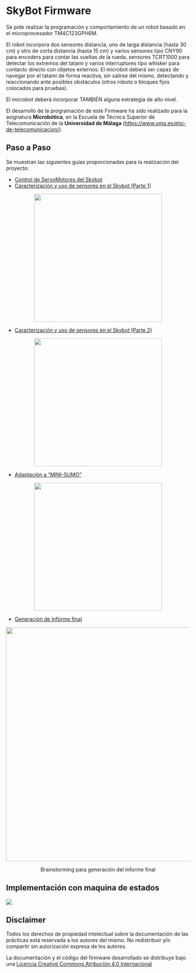# SkyBot Firmware

Se pide realizar la programación y comportamiento de un robot basado en el microprocesador TM4C123GPH6M. 

El robot incorpora dos sensores distancia, uno de larga distancia (hasta 30 cm) y otro de corta distancia (hasta 15 cm) y varios sensores tipo CNY90 para encoders para contar las vueltas de la rueda, sensores TCRT1000 para detectar los extremos del tatami y varios interruptores tipo whisker para contacto directo con objetos externos. El microbot deberá ser capaz de navegar por el tatami de forma reactiva, sin salirse del mismo, detectando y reaccionando ante posibles obstáculos (otros robots o bloques fijos colocados para pruebas). 

El microbot deberá incorporar TAMBIÉN alguna estrategia de alto nivel.

El desarrollo de la programación de este Firmware ha sido realizado para la asignatura **Microbótica**, en la Escuela de Técnica Superior de Telecomunicación de la **Universidad de Málaga** (https://www.uma.es/etsi-de-telecomunicacion/).

## Paso a Paso
Se muestran las siguientes guías proporcionadas para la realización del proyecto:
- [Control de ServoMotores del Skybot](https://github.com/Mickyleitor/SkyBot/blob/master/Docs/Pr%C3%A1cticaServos2017v5.pdf)
- [Caracterización y uso de sensores en el Skybot (Parte 1)](https://github.com/Mickyleitor/SkyBot/blob/master/Docs/Pr%C3%A1cticaSensores2017v4.pdf)

<p align="center">
  <a href="https://youtu.be/SMUNZbP2yN4"><img src="https://img.youtube.com/vi/SMUNZbP2yN4/hqdefault.jpg" width=350/></a>
</p>

- [Caracterización y uso de sensores en el Skybot (Parte 2)](https://github.com/Mickyleitor/SkyBot/blob/master/Docs/Pr%C3%A1cticaSensores2017Parte2v4.pdf)

<p align="center">
  <a href="https://youtu.be/Gbu0nRUPFR4"><img src="https://img.youtube.com/vi/Gbu0nRUPFR4/hqdefault.jpg" width=350/></a>
</p>

- [Adaptación a “MINI-SUMO”](https://github.com/Mickyleitor/SkyBot/blob/master/Docs/Especificaciones%20de%20la%20practica%20final%20-%20mini-Sumo.pdf)

<p align="center">
  <a href="https://youtu.be/mdWAT61AjUI"><img src="https://img.youtube.com/vi/mdWAT61AjUI/hqdefault.jpg" width=350/></a>
</p>

- [Generación de Informe final](https://github.com/Mickyleitor/SkyBot/blob/master/Docs/Informe.pdf)

<p align="center">
  <a href="https://github.com/Mickyleitor/SkyBot/blob/master/Docs/Skybot_PostIt.png"><img src="https://github.com/Mickyleitor/SkyBot/blob/master/Docs/Skybot_PostIt.png" width=640/></a>
</p><p align="center">Brainstorming para generación del informe final</p>

## Implementación con maquina de estados

![](https://github.com/Mickyleitor/SkyBot/blob/master/Docs/Skybot_FSM.png)

## Disclaimer
Todos los derechos de propiedad intelectual sobre la documentación de las prácticas está reservada a los autores del mismo. No redistribuir y/o compartir sin autorización expresa de los autores.

La documentación y el código del firmware desarrollado se distribuye bajo una [Licencia Creative Commons Atribución 4.0 Internacional](https://creativecommons.org/licenses/by/4.0/deed.es_CO)
